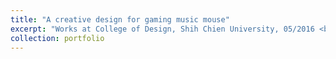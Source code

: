 ```yaml
---
title: "A creative design for gaming music mouse"
excerpt: "Works at College of Design, Shih Chien University, 05/2016 <br/><img src='/images/4.png'> <br/><img src='/images/4_2.png'> <br/><img src='/images/4_3.png'>"
collection: portfolio
---
```



